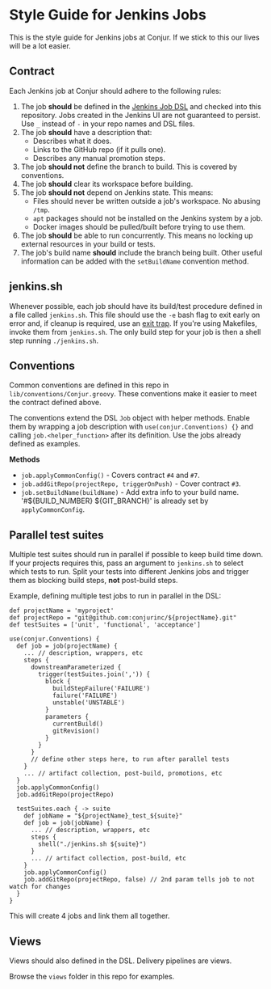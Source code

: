 # Style Guide for Jenkins Jobs

This is the style guide for Jenkins jobs at Conjur. If we stick to this our lives will be a lot easier.

## Contract

Each Jenkins job at Conjur should adhere to the following rules:

1. The job **should** be defined in the [Jenkins Job DSL](https://github.com/jenkinsci/job-dsl-plugin/wiki) and checked into this repository. Jobs created in the Jenkins UI are not guaranteed to persist. Use `_` instead of `-` in your repo names and DSL files.
2. The job **should** have a description that:
    * Describes what it does.
    * Links to the GitHub repo (if it pulls one).
    * Describes any manual promotion steps.
3. The job **should not** define the branch to build. This is covered by conventions.
4. The job **should** clear its workspace before building.
5. The job **should not** depend on Jenkins state. This means:
    * Files should never be written outside a job's workspace. No abusing `/tmp`.
    * `apt` packages should not be installed on the Jenkins system by a job.
    * Docker images should be pulled/built before trying to use them.
6. The job **should** be able to run concurrently. This means no locking up external resources in your build or tests.
7. The job's build name **should** include the branch being built. Other useful information can be added with the `setBuildName` convention method.

## jenkins.sh

Whenever possible, each job should have its build/test procedure defined in a file called `jenkins.sh`. This file should use the `-e` bash flag to exit early on error and, if cleanup is required, use an [exit trap](http://redsymbol.net/articles/bash-exit-traps/). If you're using Makefiles, invoke them from `jenkins.sh`. The only build step for your job is then a shell step running `./jenkins.sh`.

## Conventions

Common conventions are defined in this repo in `lib/conventions/Conjur.groovy`. These conventions make it easier to meet the contract defined above.

The conventions extend the DSL `Job` object with helper methods. Enable them by wrapping a job description with `use(conjur.Conventions) {}` and calling `job.<helper_function>` after its definition. Use the jobs already defined as examples.

**Methods**

* `job.applyCommonConfig()` - Covers contract `#4` and `#7`.
* `job.addGitRepo(projectRepo, triggerOnPush)` - Cover contract `#3`.
* `job.setBuildName(buildName)` - Add extra info to your build name. '#${BUILD_NUMBER} ${GIT_BRANCH}' is already set by `applyCommonConfig`.

## Parallel test suites

Multiple test suites should run in parallel if possible to keep build time down. If your projects requires this, pass an argument to `jenkins.sh` to select which tests to run. Split your tests into different Jenkins jobs and trigger them as blocking build steps, **not** post-build steps.

Example, defining multiple test jobs to run in parallel in the DSL:

```
def projectName = 'myproject'
def projectRepo = "git@github.com:conjurinc/${projectName}.git"
def testSuites = ['unit', 'functional', 'acceptance']

use(conjur.Conventions) {
  def job = job(projectName) {
    ... // description, wrappers, etc
    steps {
      downstreamParameterized {
        trigger(testSuites.join(',')) {
          block {
            buildStepFailure('FAILURE')
            failure('FAILURE')
            unstable('UNSTABLE')
          }
          parameters {
            currentBuild()
            gitRevision()
          }
        }
      }
      // define other steps here, to run after parallel tests
    }
    ... // artifact collection, post-build, promotions, etc
  }
  job.applyCommonConfig()
  job.addGitRepo(projectRepo)
  
  testSuites.each { -> suite
    def jobName = "${projectName}_test_${suite}"
    def job = job(jobName) {
      ... // description, wrappers, etc
      steps {
        shell("./jenkins.sh ${suite}")
      }
      ... // artifact collection, post-build, etc
    }
    job.applyCommonConfig()
    job.addGitRepo(projectRepo, false) // 2nd param tells job to not watch for changes
  }
}
```

This will create 4 jobs and link them all together.

## Views

Views should also defined in the DSL. Delivery pipelines are views. 

Browse the `views` folder in this repo for examples.
